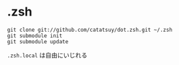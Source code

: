 .zsh
==================================

    git clone git://github.com/catatsuy/dot.zsh.git ~/.zsh
    git submodule init
    git submodule update

`.zsh.local` は自由にいじれる
